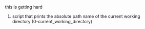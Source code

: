 this is getting hard
1.  script that prints the absolute path name of the current working directory (0-current_working_directory)

